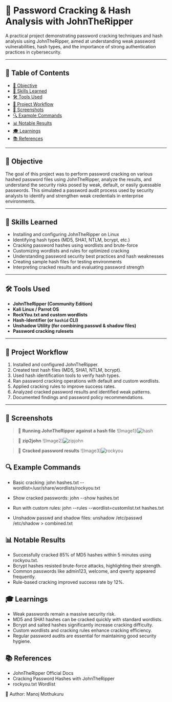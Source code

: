 # 🔐 Password Cracking & Hash Analysis with JohnTheRipper  

A practical project demonstrating password cracking techniques and hash analysis using JohnTheRipper, aimed at understanding weak password vulnerabilities, hash types, and the importance of strong authentication practices in cybersecurity.

---

## 📖 Table of Contents

- [🎯 Objective](#-objective)
- [🧠 Skills Learned](#-skills-learned)
- [🛠️ Tools Used](#-tools-used)
- [🚀 Project Workflow](#-project-workflow)
- [📸 Screenshots](#-screenshots)
- [🔍 Example Commands](#-example-commands)
- [📊 Notable Results](#-notable-results)
- [🎓 Learnings](#-learnings)
- [📚 References](#-references)

---

## 🎯 Objective  

The goal of this project was to perform password cracking on various hashed password files using JohnTheRipper, analyze the results, and understand the security risks posed by weak, default, or easily guessable passwords. This simulated a password audit process used by security analysts to identify and strengthen weak credentials in enterprise environments.

---

## 🧠 Skills Learned  

- Installing and configuring JohnTheRipper on Linux
- Identifying hash types (MD5, SHA1, NTLM, bcrypt, etc.)
- Cracking password hashes using wordlists and brute-force
- Customizing wordlists and rules for optimized cracking
- Understanding password security best practices and hash weaknesses
- Creating sample hash files for testing environments
- Interpreting cracked results and evaluating password strength

---

## 🛠️ Tools Used  

- **JohnTheRipper (Community Edition)**
- **Kali Linux / Parrot OS**
- **RockYou.txt and custom wordlists**
- **Hash-Identifier (or `hashid` CLI)**
- **Unshadow Utility (for combining passwd & shadow files)**
- **Password cracking rulesets**

---

## 🚀 Project Workflow  

1. Installed and configured JohnTheRipper.
2. Created test hash files (MD5, SHA1, NTLM, bcrypt).
3. Used hash identification tools to verify hash types.
4. Ran password cracking operations with default and custom wordlists.
5. Applied cracking rules to improve success rates.
6. Analyzed cracked password results and identified weak patterns.
7. Documented findings and password policy recommendations.

---

## 📸 Screenshots  

> 📌 **Running JohnTheRipper against a hash file**
![Image1](![hash](https://github.com/user-attachments/assets/7dc887b9-6503-49f9-a1ce-00ec831a7e81)

> 📌 **zip2john**
![Image2]![zipjohn](https://github.com/user-attachments/assets/70a6b7bf-d0f7-40ee-bbda-d550e7431b43)

> 📌 **Cracked password results**
![Image3]![rockyou](https://github.com/user-attachments/assets/7c3e98d4-7a45-465f-8922-d4429bb2dec8)



## 🔍 Example Commands  

- Basic cracking:
  john hashes.txt --wordlist=/usr/share/wordlists/rockyou.txt

- Show cracked passwords:
  john --show hashes.txt

- Run with custom rules:
  john --rules --wordlist=customlist.txt hashes.txt

- Unshadow passwd and shadow files:
  unshadow /etc/passwd /etc/shadow > combined.txt

## 📊 Notable Results

- Successfully cracked 85% of MD5 hashes within 5 minutes using rockyou.txt.
- Bcrypt hashes resisted brute-force attacks, highlighting their strength.
- Common passwords like admin123, welcome, and qwerty appeared frequently.
- Rule-based cracking improved success rate by 12%.


## 🎓 Learnings

- Weak passwords remain a massive security risk.
- MD5 and SHA1 hashes can be cracked quickly with standard wordlists.
- Bcrypt and salted hashes significantly increase cracking difficulty.
- Custom wordlists and cracking rules enhance cracking efficiency.
- Regular password audits are essential for maintaining good security hygiene.


## 📚 References

- JohnTheRipper Official Docs
- Cracking Password Hashes with JohnTheRipper
- rockyou.txt Wordlist


🚀 Author: Manoj Mothukuru
